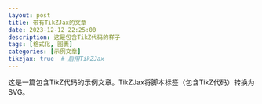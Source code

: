 ```yaml
---
layout: post
title: 带有TikZJax的文章
date: 2023-12-12 22:25:00
description: 这是包含TikZ代码的样子
tags: [格式化, 图表]
categories: [示例文章]
tikzjax: true  # 启用TikZJax
---
```


这是一篇包含TikZ代码的示例文章。TikZJax将脚本标签（包含TikZ代码）转换为SVG。

<script type="text/tikz">
\begin{tikzpicture}
    \draw[red,fill=black!60!red] (0,0) circle [radius=1.5];
    \draw[green,fill=black!60!green] (0,0) circle [x radius=1.5cm, y radius=10mm];
    \draw[blue,fill=black!60!blue] (0,0) circle [x radius=1cm, y radius=5mm, rotate=30];
\end{tikzpicture}
</script>
